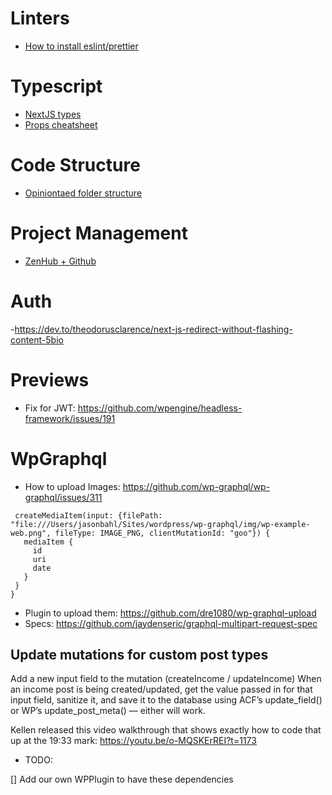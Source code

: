 # Linters
- [How to install eslint/prettier](https://paulintrognon.fr/blog/typescript-prettier-eslint-next-js)

# Typescript 
- [NextJS types](https://nextjs.org/learn/excel/typescript/nextjs-types)
- [Props cheatsheet](https://react-typescript-cheatsheet.netlify.app/docs/basic/getting-started/basic_type_example/)

# Code Structure
- [Opiniontaed folder structure](https://medium.com/@pablo.delvalle.cr/an-opinionated-basic-next-js-files-and-directories-structure-88fefa2aa759)

# Project Management
- [ZenHub + Github](https://blog.zenhub.com/how-to-use-github-agile-project-management/)

# Auth

-https://dev.to/theodorusclarence/next-js-redirect-without-flashing-content-5bio

# Previews
- Fix for JWT: https://github.com/wpengine/headless-framework/issues/191

# WpGraphql

- How to upload Images: https://github.com/wp-graphql/wp-graphql/issues/311
```
 createMediaItem(input: {filePath: "file:///Users/jasonbahl/Sites/wordpress/wp-graphql/img/wp-example-web.png", fileType: IMAGE_PNG, clientMutationId: "goo"}) {
   mediaItem {
     id
     uri
     date
   }
 }
}
```
- Plugin to upload them: https://github.com/dre1080/wp-graphql-upload
- Specs: https://github.com/jaydenseric/graphql-multipart-request-spec


## Update mutations for custom post types

Add a new input field to the mutation (createIncome / updateIncome)
When an income post is being created/updated, get the value passed in for that input field, sanitize it, and save it to the database using ACF’s update_field() or WP’s update_post_meta() — either will work.

Kellen released this video walkthrough that shows exactly how to code that up at the 19:33 mark: https://youtu.be/o-MQSKErREI?t=1173

- TODO:

[] Add our own WPPlugin to have these dependencies